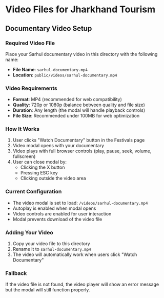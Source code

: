 # Video Files for Jharkhand Tourism

## Documentary Video Setup

### Required Video File
Place your Sarhul documentary video in this directory with the following name:
- **File Name**: `sarhul-documentary.mp4`
- **Location**: `public/videos/sarhul-documentary.mp4`

### Video Requirements
- **Format**: MP4 (recommended for web compatibility)
- **Quality**: 720p or 1080p (balance between quality and file size)
- **Duration**: Any length (the modal will handle playback controls)
- **File Size**: Recommended under 100MB for web optimization

### How It Works
1. User clicks "Watch Documentary" button in the Festivals page
2. Video modal opens with your documentary
3. Video plays with full browser controls (play, pause, seek, volume, fullscreen)
4. User can close modal by:
   - Clicking the X button
   - Pressing ESC key
   - Clicking outside the video area

### Current Configuration
- The video modal is set to load: `/videos/sarhul-documentary.mp4`
- Autoplay is enabled when modal opens
- Video controls are enabled for user interaction
- Modal prevents download of the video file

### Adding Your Video
1. Copy your video file to this directory
2. Rename it to `sarhul-documentary.mp4`
3. The video will automatically work when users click "Watch Documentary"

### Fallback
If the video file is not found, the video player will show an error message but the modal will still function properly.